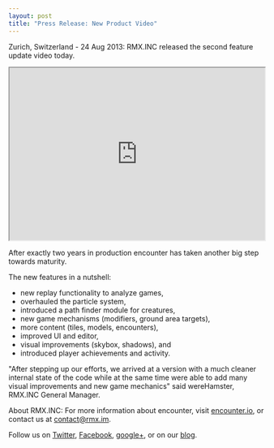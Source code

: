 ```yaml
---
layout: post
title: "Press Release: New Product Video"
---
```

Zurich, Switzerland - 24 Aug 2013: RMX.INC released the second
feature update video today.

<iframe src="http://player.vimeo.com/video/73082400" width="100%"
height="340" webkitallowfullscreen="webkitAllowFullScreen"
mozallowfullscreen="mozallowfullscreen"
allowfullscreen="allowFullScreen"></iframe>

After exactly two years in production encounter has taken another big step
towards maturity.

The new features in a nutshell:

* new replay functionality to analyze games,
* overhauled the particle system,
* introduced a path finder module for creatures,
* new game mechanisms (modifiers, ground area targets),
* more content (tiles, models, encounters),
* improved UI and editor,
* visual improvements (skybox, shadows), and
* introduced player achievements and activity.

"After stepping up our efforts, we arrived at a version with a much cleaner
internal state of the code while at the same time were able to add many visual
improvements and new game mechanics" said wereHamster, RMX.INC General Manager.


About RMX.INC:
For more information about encounter, visit [encounter.io](http://encounter.io),
or contact us at contact@rmx.im.

Follow us on [Twitter](http://twitter.com/rmxinc),
[Facebook](http://facebook.com/pages/Encounter-The-Game/254208871367032),
[google+](https://plus.google.com/communities/117298293018611694577),
or on our [blog](http://blog.rmx.im).
